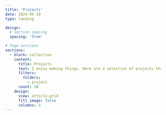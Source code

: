 ```yaml
---
title: 'Projects'
date: 2024-05-19
type: landing

design:
  # Section spacing
  spacing: '5rem'

# Page sections
sections:
  - block: collection
    content:
      title: Projects
      text: I enjoy making things. Here are a selection of projects that I have worked on over the years.
      filters:
        folders:
          - project
      count: 10
    design:
      view: article-grid
      fill_image: false
      columns: 3
---
```

